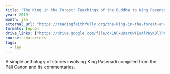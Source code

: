 ```yaml
---
title: "The King in the Forest: Teachings of the Buddha to King Pasenadi Kosala"
year: 2019
month: jan
external_url: "https://readingfaithfully.org/the-king-in-the-forest-an-anthology-of-discourses-given-to-king-pasenadi/"
formats: [epub]
drive_links: ["https://drive.google.com/file/d/1NFxuDsrOwTEoAlPHyKDlTPF30Lm6Z6iY/view?usp=drivesdk"]
course: characters
tags:
  - lay
---
```


A simple anthology of stories involving King Pasenadi compiled from the Pāli Canon and its commentaries.
